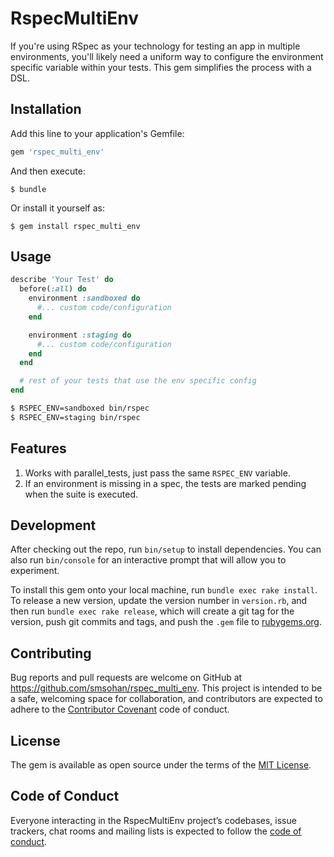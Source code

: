 # RspecMultiEnv

If you're using RSpec as your technology for testing an app in
multiple environments, you'll likely need a uniform way to configure
the environment specific variable within your tests. This gem
simplifies the process with a DSL.

## Installation

Add this line to your application's Gemfile:

```ruby
gem 'rspec_multi_env'
```

And then execute:

    $ bundle

Or install it yourself as:

    $ gem install rspec_multi_env

## Usage

```ruby
describe 'Your Test' do
  before(:all) do
    environment :sandboxed do
      #... custom code/configuration
    end

    environment :staging do
      #... custom code/configuration
    end
  end

  # rest of your tests that use the env specific config
end
```

```bash
$ RSPEC_ENV=sandboxed bin/rspec
$ RSPEC_ENV=staging bin/rspec
```

## Features

1. Works with parallel_tests, just pass the same `RSPEC_ENV`
   variable.
2. If an environment is missing in a spec, the tests are marked pending
   when the suite is executed.


## Development

After checking out the repo, run `bin/setup` to install dependencies. You can also run `bin/console` for an interactive prompt that will allow you to experiment.

To install this gem onto your local machine, run `bundle exec rake install`. To release a new version, update the version number in `version.rb`, and then run `bundle exec rake release`, which will create a git tag for the version, push git commits and tags, and push the `.gem` file to [rubygems.org](https://rubygems.org).

## Contributing

Bug reports and pull requests are welcome on GitHub at https://github.com/smsohan/rspec_multi_env. This project is intended to be a safe, welcoming space for collaboration, and contributors are expected to adhere to the [Contributor Covenant](http://contributor-covenant.org) code of conduct.

## License

The gem is available as open source under the terms of the [MIT License](https://opensource.org/licenses/MIT).

## Code of Conduct

Everyone interacting in the RspecMultiEnv project’s codebases, issue trackers, chat rooms and mailing lists is expected to follow the [code of conduct](https://github.com/[USERNAME]/rspec_multi_env/blob/master/CODE_OF_CONDUCT.md).
